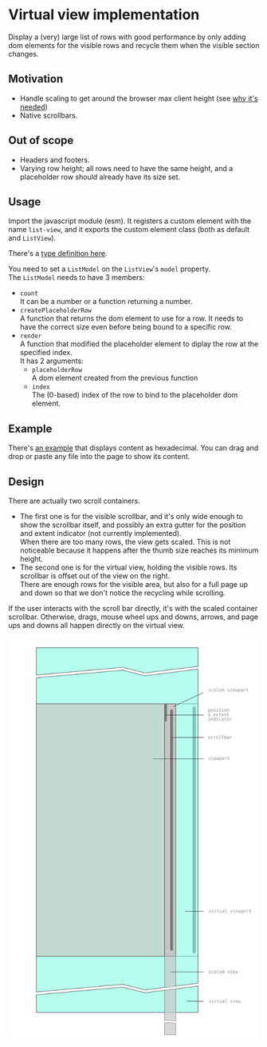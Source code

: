 # Virtual view implementation

Display a (very) large list of rows with good performance by only adding dom elements for the visible rows and recycle them when the visible section changes.

## Motivation

- Handle scaling to get around the browser max client height (see [why it's needed](https://github.com/bvaughn/react-virtualized/issues/396))
- Native scrollbars.

## Out of scope

- Headers and footers.
- Varying row height; all rows need to have the same height, and a placeholder row should already have its size set.

## Usage

Import the javascript module (esm). It registers a custom element with the name `list-view`, and it exports the custom element class (both as default and `ListView`).

There's a [type definition here](listview.d.ts).<br>

You need to set a `ListModel` on the `ListView`'s `model` property.<br>
The `ListModel` needs to have 3 members:
  - `count`<br>
  It can be a number or a function returning a number.
  - `createPlaceholderRow`<br>
  A function that returns the dom element to use for a row. It needs to have the correct size even before being bound to a specific row.
  - `render`<br>
  A function that modified the placeholder element to diplay the row at the specified index.<br>
  It has 2 arguments:
    - `placeholderRow`<br>
    A dom element created from the previous function
    - `index`<br>
    The (0-based) index of the row to bind to the placeholder dom element.<br>
    

## Example

There's [an example](index.html) that displays content as hexadecimal. You can drag and drop or paste any file into the page to show its content.

## Design

There are actually two scroll containers.
- The first one is for the visible scrollbar, and it's only wide enough to show the scrollbar itself, and possibly an extra gutter for the position and extent indicator (not currently implemented).<br>
When there are too many rows, the view gets scaled. This is not noticeable because it happens after the thumb size reaches its minimum height.
- The second one is for the virtual view, holding the visible rows. Its scrollbar is offset out of the view on the right.<br>
There are enough rows for the visible area, but also for a full page up and down so that we don't notice the recycling while scrolling. 

If the user interacts with the scroll bar directly, it's with the scaled container scrollbar. Otherwise, drags, mouse wheel ups and downs, arrows, and page ups and downs all happen directly on the virtual view.

![design](listview.svg)
